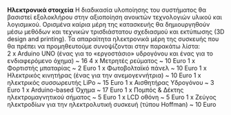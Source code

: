 **Ηλεκτρονικά στοιχεία**
Η διαδικασία υλοποίησης του συστήματος θα βασιστεί εξολοκλήρου στην αξιοποίηση ανοικτών τεχνολογιών υλικού και λογισμικού. Ορισμένα καίρια μέρη της κατασκευής θα δημιουργηθούν μέσω μεθόδων και τεχνικών τρισδιάστατου σχεδιασμού και εκτύπωσης (3D design and printing). Τα απαραίτητα ηλεκτρονικά μέρη της συσκευής που θα πρέπει να προμηθευτούμε συνοψίζονται στην παρακάτω λίστα:   
2 x Arduino UNO (ένας για το «εργοστάσιο» υδρογόνου και ένας για το ενδιαφερόμενο όχημα) ~ 16
4 x Μετρητές ρεύματος ~ 10 Euro
1 x Φορτιστής μπαταρίας ~ 2 Euro
1 x Φωτοβολταϊκό πάνελ ~ 10 Euro
1 x Ηλεκτρικός κινητήρας (ένας για την ανεμογεννήτρια) ~ 10 Euro
1 x ηλεκτρικός συσσωρευτής LiPo ~ 15 Euro
1 x Αισθητήρας Υδρογόνου ~ 3 Euro
1 x Arduino-based Όχημα ~ 17 Euro
1 x Πομπός & Δέκτης ηλεκτρομαγνητικού σήματος ~ 5 Euro
1 x LCD οθόνη ~ 5 Euro
1 x Ζεύγος ηλεκτροδίων για την ηλεκτρολυτική συσκευή (τύπου Hoffman) ~ 10 Euro
